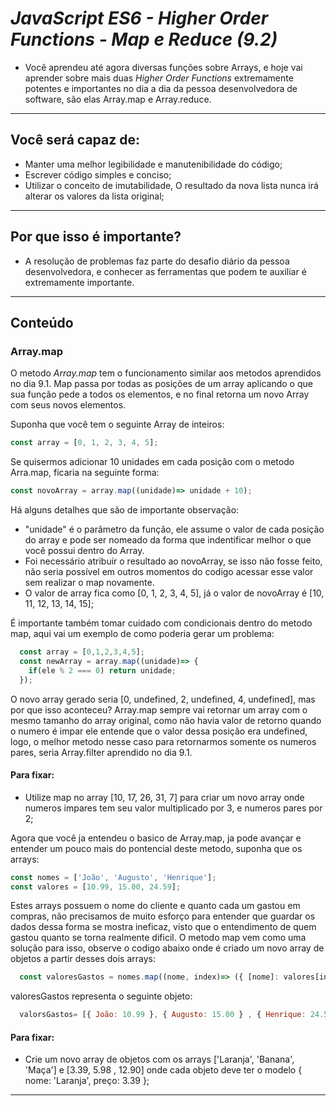 
# _JavaScript ES6 - Higher Order Functions - Map e Reduce (9.2)_

- Você aprendeu até agora diversas funções sobre Arrays, e hoje vai aprender sobre mais duas _Higher Order Functions_ extremamente potentes e importantes no dia a dia da pessoa desenvolvedora de software, são elas Array.map e Array.reduce.
---

## Você será capaz de:

- Manter uma melhor legibilidade e manutenibilidade do código;
- Escrever código simples e conciso;
- Utilizar o conceito de imutabilidade, O resultado da nova lista nunca irá alterar os valores da lista original;

---

## Por que isso é importante?

- A resolução de problemas faz parte do desafio diário da pessoa desenvolvedora, e conhecer as ferramentas que podem te auxiliar é extremamente importante.
---

## Conteúdo
### Array.map
O metodo _Array.map_ tem o funcionamento similar aos metodos aprendidos no dia 9.1. Map passa por todas as posições de um array aplicando o que sua função pede a todos os elementos, e no final retorna um novo Array com seus novos elementos.

Suponha que você tem o seguinte Array de inteiros:

```javascript
const array = [0, 1, 2, 3, 4, 5];
```

Se quisermos adicionar 10 unidades em cada posição com o metodo Arra.map, ficaria na seguinte forma:

```javascript
const novoArray = array.map((unidade)=> unidade + 10);
```

Há alguns detalhes que são de importante observação:

- "unidade" é o parâmetro da função, ele assume o valor de cada posição do array e pode ser nomeado da forma que indentificar melhor o que você possui dentro do Array.
- Foi necessário atribuir o resultado ao novoArray, se isso não fosse feito, não seria possível em outros momentos do codigo acessar esse valor sem realizar o map novamente.
- O valor de array fica como  [0, 1, 2, 3, 4, 5], já o valor de novoArray é [10, 11, 12, 13, 14, 15];

É importante também tomar cuidado com condicionais dentro do metodo map, aqui vai um exemplo de como poderia gerar um problema:
```javascript
  const array = [0,1,2,3,4,5];                                                                                                           
  const newArray = array.map((unidade)=> {                                                                                               
    if(ele % 2 === 0) return unidade;
  });
```
O novo array gerado seria [0, undefined, 2, undefined, 4, undefined], mas por que isso aconteceu? Array.map sempre vai retornar um array com o mesmo tamanho do array original, como não havia valor de retorno quando o numero é impar ele entende que o valor dessa posição era undefined, logo, o melhor metodo nesse caso para retornarmos somente os numeros pares, seria Array.filter aprendido no dia 9.1.

#### Para fixar:
- Utilize map no array [10, 17, 26, 31, 7] para criar um novo array onde numeros impares tem seu valor multiplicado por 3, e numeros pares por 2;

Agora que você ja entendeu o basico de Array.map, ja pode avançar e entender um pouco mais do pontencial deste metodo, suponha que os arrays:
```javascript
const nomes = ['João', 'Augusto', 'Henrique'];
const valores = [10.99, 15.00, 24.59];
```
Estes arrays possuem o nome do cliente e quanto cada um gastou em compras, não precisamos de muito esforço para entender que guardar os dados dessa forma se mostra ineficaz, visto que o entendimento de quem gastou quanto se torna realmente dificil. O metodo map vem como uma solução para isso, observe o codigo abaixo onde é criado um novo array de objetos a partir desses dois arrays:

```javascript
  const valoresGastos = nomes.map((nome, index)=> ({ [nome]: valores[index] }));
```
valoresGastos representa o seguinte objeto:
```javascript
  valorsGastos= [{ João: 10.99 }, { Augusto: 15.00 } , { Henrique: 24.59 }];
```
#### Para fixar:
- Crie um novo array de objetos com os arrays ['Laranja', 'Banana', 'Maça'] e [3.39, 5.98 , 12.90] onde cada objeto deve ter o modelo { nome: 'Laranja', preço: 3.39 };
---

